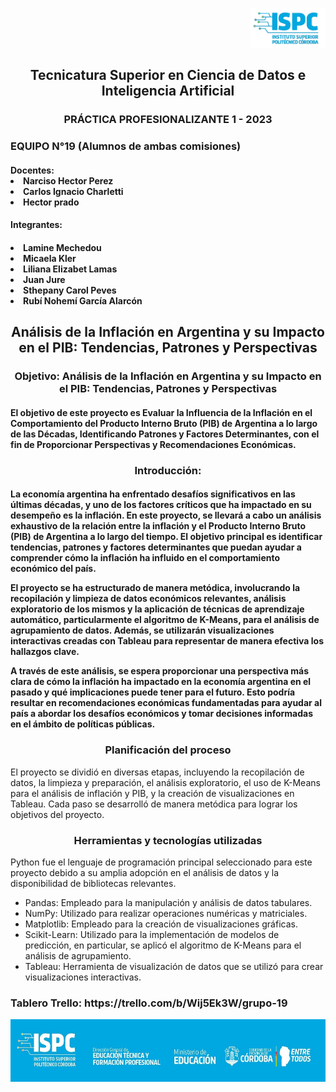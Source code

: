 <p align="right">
     <img src="ispc1.jpg" width="120">
</p>
<p align="center">
    <h2 align="center">Tecnicatura Superior en Ciencia de Datos e Inteligencia Artificial </h2>
     <h3 align="center"> PRÁCTICA PROFESIONALIZANTE 1 - 2023 </h3>
     <h3>EQUIPO N°19 (Alumnos de ambas comisiones)</h3>
</p> 
<p align="left">
     <h4 align="left"> Docentes: 
                               <li> Narciso Hector Perez</li>
                               <li> Carlos Ignacio Charletti</li>
                               <li> Hector prado </li>
     </h4>
  <h4 align="left">Integrantes: </h4>
     <h4 <ul type=”A”>
       <li> Lamine Mechedou</li>
       <li> Micaela Kler </l>
       <li>Liliana Elizabet Lamas</li>
       <li>Juan Jure</li>
       <li>Sthepany Carol Peves</li>
       <li>Rubí Nohemí García Alarcón</li>
      </ul>  </h4>
</p> 
<p align="center">
    <h2 align="center"> Análisis de la Inflación en Argentina y su Impacto en el PIB: Tendencias, Patrones y Perspectivas  </h2>
</p> 
<p align="center">
    <h3 align="center">Objetivo: Análisis de la Inflación en Argentina y su Impacto en el PIB: 
         Tendencias, Patrones y Perspectivas </h3>
</p> 
<p align="left">
          <h4 align="left">  El objetivo de este proyecto es Evaluar la Influencia de la Inflación en el Comportamiento del Producto Interno Bruto (PIB) de Argentina a lo largo de las Décadas, Identificando Patrones y Factores Determinantes, con el fin de Proporcionar Perspectivas y Recomendaciones Económicas. </h4>
      <h4 align="left">  </h4>
</p> 
<p align="center">
    <h3 align="center">Introducción: </h3>
</p> 
      <h4 align="left"> La economía argentina ha enfrentado desafíos significativos en las últimas décadas, y uno de los factores críticos que ha impactado en su desempeño es la inflación. En este proyecto, se llevará a cabo un análisis exhaustivo de la relación entre la inflación y el Producto Interno Bruto (PIB) de Argentina a lo largo del tiempo. El objetivo principal es identificar tendencias, patrones y factores determinantes que puedan ayudar a comprender cómo la inflación ha influido en el comportamiento económico del país.

El proyecto se ha estructurado de manera metódica, involucrando la recopilación y limpieza de datos económicos relevantes, análisis exploratorio de los mismos y la aplicación de técnicas de aprendizaje automático, particularmente el algoritmo de K-Means, para el análisis de agrupamiento de datos. Además, se utilizarán visualizaciones interactivas creadas con Tableau para representar de manera efectiva los hallazgos clave.

A través de este análisis, se espera proporcionar una perspectiva más clara de cómo la inflación ha impactado en la economía argentina en el pasado y qué implicaciones puede tener para el futuro. Esto podría resultar en recomendaciones económicas fundamentadas para ayudar al país a abordar los desafíos económicos y tomar decisiones informadas en el ámbito de políticas públicas. </h4>
</p> 
<p align="center">
    <h3 align="center"> Planificación del proceso </h3>
</p> 
<p align="left"> El proyecto se dividió en diversas etapas, incluyendo la recopilación de datos, la limpieza y preparación, el análisis exploratorio, el uso de K-Means para el análisis de inflación y PIB, y la creación de visualizaciones en Tableau. Cada paso se desarrolló de manera metódica para lograr los objetivos del proyecto.
</p> 

<p align="center">
    <h3 align="center">Herramientas y tecnologías utilizadas</h3>
</p> 
<p align="left">Python fue el lenguaje de programación principal seleccionado para este proyecto debido a su amplia adopción en el análisis de datos y la disponibilidad de bibliotecas relevantes.
     <br>
     <ul <ul type=”A”>
       <li>Pandas: Empleado para la manipulación y análisis de datos tabulares.</li>
       <li>NumPy: Utilizado para realizar operaciones numéricas y matriciales.</li>
       <li>Matplotlib: Empleado para la creación de visualizaciones gráficas. </li>
       <li>Scikit-Learn: Utilizado para la implementación de modelos de predicción, en particular, se aplicó el algoritmo de K-Means para el análisis de agrupamiento.</li>
       <li>Tableau: Herramienta de visualización de datos que se utilizó para crear visualizaciones interactivas. </li>
      </ul>
</p> 

<p align="left">
    <h3 align="left"> Tablero Trello: https://trello.com/b/Wij5Ek3W/grupo-19  </h3>
</p> 




     


<p align="center">
     <img src="Pie de pagina.jpg" width="1200" height= "100"> 
</p>
